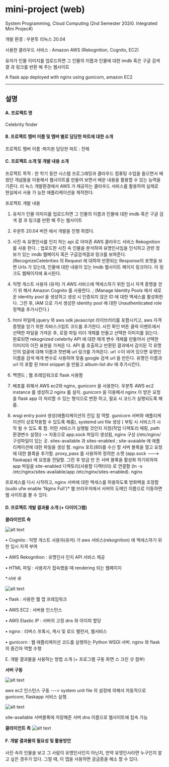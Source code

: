 
# mini-project (web)

System Programming, Cloud Computing (2nd Semester 202i0. Integrated Mini Projec#)

개발 환경 : 우분투 리눅스 20.04

사용한 클라우드 서비스 : Amazon AWS (Rekognition, Cognito, EC2)

유저가 인물 이미지를 업로드하면 그 인물의 이름과 인물에 대한 imdb 혹은 구글 검색 결 과 링크를 반환 해 주는 웹사이트

A flask app deployed with nginx using gunicorn, amazon EC2

----------------------------------------------------------------------------------------------------------

## 설명


#### A. 프로젝트 명

Celebrity finder

#### B. 프로젝트 멤버 이름 및 멤버 별로 담당한 파트에 대한 소개

프로젝트 멤버 이름 :박지원
 담당한 파트 : 전체
#### C. 프로젝트 소개 및 개발 내용 소개

프로젝트 목적 : 한 학기 동안 시스템 프로그래밍과 클라우드 컴퓨팅 수업을 들으면서 배웠던 개념들을 이용해서 웹사이트를 만들어 보면서 배운 내용을 활용할 수 있는 능력을 기른다. 리 눅스 개발환경에서 AWS 가 제공하는 클라우드 서비스를 활용하여 실제로 현실에서 사용 가 능한 애플리케이션을 제작한다.

프로젝트 개발 내용

1. 유저가 인물 이미지를 업로드하면 그 인물의 이름과 인물에 대한 imdb 혹은 구글 검색 결 과 링크를 반환 해 주는 웹사이트

2. 우분투 20.04 버전 에서 개발을 진행 하였다.

3. 사진 속 유명인사를 인지 하는 api 로 아마존 AWS 클라우드 서비스 Rekognition를 사용 한다. ; 업로드한 사진 속 인물을 분석하여 유명인사임을 인식하고 관련 정보가 있는 imdb 웹페이지 혹은 구글검색결과 링크를 보여준다. (RecognizeCelebrities 의 Request 에 대하여 반환되는 Response의 포맷을 보면 Urls 가 있는데, 인물에 대한 내용이 있는 Imdb 웹사이트 페이지 링크이다. 이 링크도 웹페이지에 표시된다.

4. 익명 게스트 사용자 (유저) 가 AWS 서비스에 액세스하기 위한 임시 자격 증명을 얻기 위 해서 Amazon Cognito 를 사용한다. ; (Manage Identity Pools 에서 새로운 identity pool 을 생성하고 생성 시 인증되지 않은 ID 에 대한 액세스를 활성화한다. 그런 후, IAM 으로 가서 생성한 identity pool 에 대한 Unauthenticated role 정책을 추가시킨다.)

5. html 파일에 jquery 와 aws sdk javascript 라이브러리를 포함시키고, aws 자격 증명을 얻기 위한 자바스크립트 코드를 추가한다. 사진 확인 버튼 클릭 이벤트에서 선택한 파일을 가져온 후, 로컬 파일 리더 개체를 만들고 선택한 이미지를 읽는다. 완료되면 rekognized celebrity API 에 대한 매개 변수 개체를 만들어서 선택한 이미지의 이진 표현을 가져온 다. API 를 호출하고 반환된 결과에서 감지된 각 유명인의 얼굴에 대해 이름과 첫번째 url 링크를 가져온다. url ㅇ이 비어 있으면 유명인 이름을 검색 매개 변수로 사용하여 맞춤 google 검색 url 을 만든다. 유명인 이름과 url 이 포함 된 html snippet 을 만들고 album-list div 에 추가시킨다.

6. 백엔드 ; 웹 프레임워크로 flask 사용함

7. 배포를 위해서 AWS ec2와 nginx, gunicorn 을 사용한다. 우분투 AWS ec2 instance 를 생성하고 nginx 를 설치. gunicorn 을 이용해서 nginx 이 받은 요청을 flask app 이 처리할 수 있는 형식으로 변환 하고, 필요 시 코드가 실행되도록 해줌.

8. wsgi entry point 생성(애플리케이션의 진입 점 역할. gunicorn 서버와 애플리케이션이 상호작용할 수 있도록 해줌), systemd uni file 생성 ( 부팅 시 서비스가 시작 될 수 있도 록 함. 어떤 서비스가 실행될 것인지 지정(작업 디렉토리 매핑, path 환경변수 설정)) -> 자동으로 app.sock 파일이 생성됨, nginx 구성 (/etc/nginx/ 구성파일이 있는 곳. sites-available 과 sites-enabled ; site-avaiable 에 애플리케이션에 대한 파일을 생성 함. nginx 포트(80)를 수신 할 서버 블록을 열고 요청에 대한 블록을 추가함. proxy_pass 를 사용하여 정의한 소켓 (app.sock ---> flaskapp) 에 요청을 전달함. 그런 후 방금 만 든 서버 블록을 활성화 하기위하여 app 파일을 site-enabled 디렉토리(사용할 디렉터리) 로 연결함 (ln -s /etc/nginx/sites-available/app /etc/nginx/sites-enabled). nginx

프로세스를 다시 시작하고, nginx 서버에 대한 액세스를 허용하도록 방화벽을 조정함 (sudo ufw enable 'Nginx Full')* 웹 브라우저에서 서버의 도메인 이름으로 이동하면 웹 사이트를 볼 수 있다.

#### D. 프로젝트 개발 결과물 소개 (+ 다이어그램)

**클라이언트 측**
 
![alt text](https://i.ibb.co/MVrdnMP/4.png)


• Cognito : 익명 게스트 사용자(유저) 가 aws 서비스(rekognition) 에 액세스하기 위한 임시 자격 부여

• AWS Rekognition : 유명인사 인지 API 서비스 제공

• HTML 파일 : 사용자가 접속했을 때 rendering 되는 웹페이지 

**서버 측*

![alt text](https://i.ibb.co/HYXz1FJ/5.png)

• flask : 사용한 웹 앱 프레임워크

• AWS EC2 : 서버용 인스턴스

• AWS Elastic IP : 서버의 고정 dns 와 아이피 할당

• nginx : 리버스 프록시, 캐시 및 로드 밸런서, 웹서비스

• gunicorn : 웹 애플리케이션 코드를 실행하는 Python WSGI 서버. nginx 와 flask 의 중간자 역할 수행

E. 개발 결과물을 사용하는 방법 소개 (+ 프로그램 구동 화면 스 크린 샷 첨부)

**서버 구동**

![alt text](https://i.ibb.co/sKSsbJr/1.png)






aws ec2 인스턴스 구동 ---> system unit file 의 설정에 의해서 자동적으로 guniconr, flaskapp 서비스 실행.

![alt text](https://i.ibb.co/yPt14GL/2.png)

site-available 서버블록에 저장해준 서버 dns 이름으로 웹사이트에 접속 가능

**클라이언트 측**
 	![alt text](https://i.ibb.co/MfLq6Vn/3.png)


#### F. 개발 결과물의 필요성 및 활용방안

사진 속의 인물을 보고 그 사람이 유명인사인지 아닌지, 만약 유명인사라면 누구인지 알고 싶은 경우가 있다. 그럴 때, 이 앱을 사용하면 궁금증을 해소 할 수 있다.

